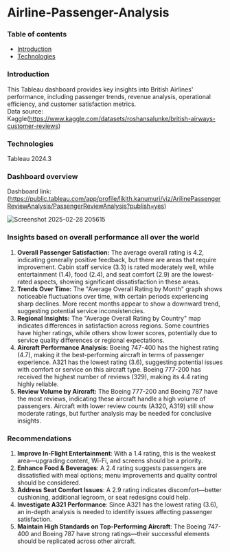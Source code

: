 # Airline-Passenger-Analysis
### Table of contents
* [Introduction](#introduction)
* [Technologies](#technologies)

### Introduction
This Tableau dashboard provides key insights into British Airlines' performance, including passenger trends, revenue analysis, operational efficiency, and customer satisfaction metrics.   
Data source: Kaggle(https://www.kaggle.com/datasets/roshansalunke/british-airways-customer-reviews)

### Technologies
Tableau 2024.3

### Dashboard overview
Dashboard link: (https://public.tableau.com/app/profile/likith.kanumuri/viz/ArilinePassengerReviewAnalysis/PassengerReviewAnalysis?publish=yes)

![Screenshot 2025-02-28 205615](https://github.com/user-attachments/assets/36258fa7-ba7c-4534-92cd-cf96034065fc)

### Insights based on overall performance all over the world
1. **Overall Passenger Satisfaction:**
The average overall rating is 4.2, indicating generally positive feedback, but there are areas that require improvement.
Cabin staff service (3.3) is rated moderately well, while entertainment (1.4), food (2.4), and seat comfort (2.9) are the lowest-rated aspects, showing significant dissatisfaction in these areas.
2. **Trends Over Time:**
The "Average Overall Rating by Month" graph shows noticeable fluctuations over time, with certain periods experiencing sharp declines.
More recent months appear to show a downward trend, suggesting potential service inconsistencies.
3. **Regional Insights:**
The "Average Overall Rating by Country" map indicates differences in satisfaction across regions.
Some countries have higher ratings, while others show lower scores, potentially due to service quality differences or regional expectations.
4. **Aircraft Performance Analysis:**
Boeing 747-400 has the highest rating (4.7), making it the best-performing aircraft in terms of passenger experience.
A321 has the lowest rating (3.6), suggesting potential issues with comfort or service on this aircraft type.
Boeing 777-200 has received the highest number of reviews (329), making its 4.4 rating highly reliable.
5. **Review Volume by Aircraft:**
The Boeing 777-200 and Boeing 787 have the most reviews, indicating these aircraft handle a high volume of passengers.
Aircraft with lower review counts (A320, A319) still show moderate ratings, but further analysis may be needed for conclusive insights.

### Recommendations
1. **Improve In-Flight Entertainment**: With a 1.4 rating, this is the weakest area—upgrading content, Wi-Fi, and screens should be a priority.
2. **Enhance Food & Beverages**: A 2.4 rating suggests passengers are dissatisfied with meal options; menu improvements and quality control should be considered.
3. **Address Seat Comfort Issues**: A 2.9 rating indicates discomfort—better cushioning, additional legroom, or seat redesigns could help.
4. **Investigate A321 Performance**: Since A321 has the lowest rating (3.6), an in-depth analysis is needed to identify issues affecting passenger satisfaction.
5. **Maintain High Standards on Top-Performing Aircraft**: The Boeing 747-400 and Boeing 787 have strong ratings—their successful elements should be replicated across other aircraft.

